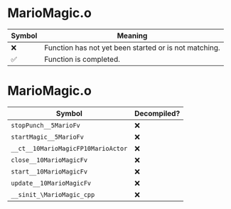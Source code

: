# MarioMagic.o
| Symbol | Meaning 
| ------------- | ------------- 
| :x: | Function has not yet been started or is not matching. 
| :white_check_mark: | Function is completed. 


# MarioMagic.o
| Symbol | Decompiled? |
| ------------- | ------------- |
| `stopPunch__5MarioFv` | :x: |
| `startMagic__5MarioFv` | :x: |
| `__ct__10MarioMagicFP10MarioActor` | :x: |
| `close__10MarioMagicFv` | :x: |
| `start__10MarioMagicFv` | :x: |
| `update__10MarioMagicFv` | :x: |
| `__sinit_\MarioMagic_cpp` | :x: |
